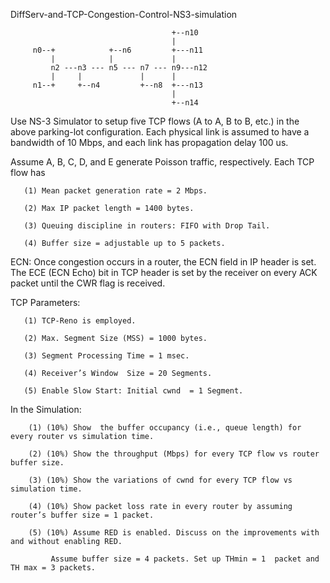 DiffServ-and-TCP-Congestion-Control-NS3-simulation


                                        +--n10
                                        | 
         n0--+            +--n6         +---n11
             |            |             |
             n2 ---n3 --- n5 --- n7 --- n9---n12
             |     |             |      |
         n1--+     +--n4         +--n8  +---n13
                                        |
                                        +--n14


Use  NS-3 Simulator to setup five TCP flows (A to A, B to B, etc.) in the above parking-lot configuration. Each physical link is assumed to have a bandwidth of 10 Mbps, and each link has propagation delay 100 us.

Assume A, B, C, D,  and E generate Poisson traffic, respectively. Each TCP flow has

       (1) Mean packet generation rate = 2 Mbps. 
       
       (2) Max IP packet length = 1400 bytes.
       
       (3) Queuing discipline in routers: FIFO with Drop Tail. 
       
       (4) Buffer size = adjustable up to 5 packets.  
       
ECN: Once congestion occurs in a router, the ECN field in IP header is set. The ECE (ECN Echo) bit in TCP header is set by the receiver on every ACK packet until the CWR flag is received.

TCP Parameters: 

       (1) TCP-Reno is employed.
       
       (2) Max. Segment Size (MSS) = 1000 bytes.
       
       (3) Segment Processing Time = 1 msec.   
       
       (4) Receiver’s Window  Size = 20 Segments.
       
       (5) Enable Slow Start: Initial cwnd  = 1 Segment.
       
In the Simulation:

        (1) (10%) Show  the buffer occupancy (i.e., queue length) for every router vs simulation time.
        
        (2) (10%) Show the throughput (Mbps) for every TCP flow vs router buffer size.
        
        (3) (10%) Show the variations of cwnd for every TCP flow vs simulation time.
        
        (4) (10%) Show packet loss rate in every router by assuming router’s buffer size = 1 packet.
        
        (5) (10%) Assume RED is enabled. Discuss on the improvements with and without enabling RED.
        
             Assume buffer size = 4 packets. Set up THmin = 1  packet and TH max = 3 packets.
